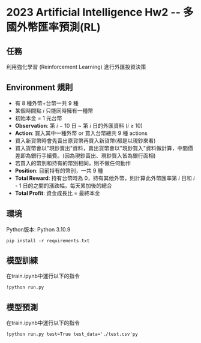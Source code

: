 # 2023 Artificial Intelligence Hw2 -- 多國外幣匯率預測(RL)

## 任務
利用強化學習 (Reinforcement Learning) 進行外匯投資決策

## Environment 規則
- 有 8 種外幣+台幣一共 9 種
- 某個時間點 𝑖 只能同時擁有一種幣
- 初始本金 = 1 元台幣
- **Observation**: 第 𝑖 − 10 日 ~ 第 𝑖 日的外匯資料 (𝑖 ≥ 10)
- **Action**: 買入其中一種外幣 or 買入台幣總共 9 種 actions
- 買入新貨幣時會先賣出原貨幣再買入新貨幣(都是以現鈔來看)
- 買入貨幣會以"現鈔賣出"資料，賣出貨幣會以"現鈔買入"資料做計算，中間價差即為銀行手續費。(因為現鈔賣出、現鈔買入皆為銀行面相)
- 若買入的幣別和持有的幣別相同，則不做任何動作
- **Position**: 目前持有的幣別，一共 9 種
- **Total Reward**: 持有台幣時為 0，持有其他外幣，則計算此外幣匯率第 𝑖 日和 𝑖 - 1 日的之間的漲跌幅，每天累加後的總合
- **Total Profit**: 資金成長比 = 最終本金

## 環境
Python版本: Python 3.10.9
```cmd!
pip install -r requirements.txt
```

## 模型訓練
在train.ipynb中運行以下的指令
``` cmd!
!python run.py
```

## 模型預測
在train.ipynb中運行以下的指令
```cmd!
!python run.py test=True test_data='./test.csv'py
```

